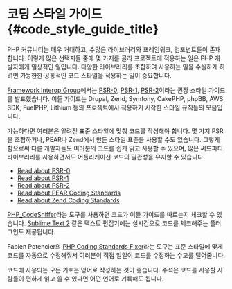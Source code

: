 # 코딩 스타일 가이드  {#code_style_guide_title}

PHP 커뮤니티는 매우 거대하고, 수많은 라이브러리와 프레임워크, 컴포넌트들이 존재합니다. 
이렇게 많은 선택지들 중에 몇 가지를 골라 프로젝트에 적용하는 일은 PHP 개발자에게 일상적인 일입니다.
다양한 라이브러리를 조합하여 사용하는 일을 수월하게 하려면 가능한한 공통적인 코드 스타일을 적용하는 일이
중요합니다.

[Framework Interop Group][fig]에서는 [PSR-0][psr0], [PSR-1][psr1], [PSR-2][psr2]이라는 권장 스타일 가이드를 발표했습니다.
이들 가이드는 Drupal, Zend, Symfony, CakePHP, phpBB, AWS SDK, FuelPHP, Lithium 등의 프로젝트에서 적용하기 시작한
스타일 규칙들의 모음입니다.

가능하다면 여러분은 알려진 표준 스타일에 맞춰 코드를 작성해야 합니다. 몇 가지 PSR을 조합하거나, 
PEAR나 Zend에서 만든 스타일 표준을 사용할 수도 있습니다. 그렇게 함으로써 다른 개발자들도 여러분의 코드를
쉽게 읽고 사용할 수 있으며, 많은 써드파티 라이브러리를 사용하면서도 어플리케이션 코드의 일관성을
유지할 수 있습니다.

* [Read about PSR-0][psr0]
* [Read about PSR-1][psr1]
* [Read about PSR-2][psr2]
* [Read about PEAR Coding Standards][pear-cs]
* [Read about Zend Coding Standards][zend-cs]

[PHP_CodeSniffer][phpcs]라는 도구를 사용하면 코드가 이들 가이드를 따르는지 체크할 수 있습니다.
[Sublime Text 2][st-cs] 같은 텍스트 편집기에는 실시간으로 코드를 체크해주는 플러그인도 제공됩니다.

Fabien Potencier의 [PHP Coding Standards Fixer][phpcsfixer]라는 도구는 
표준 스타일에 맞게 코드를 자동으로 수정해줘서 여러분이 직접 일일이 코드를 수정하는 수고를 덜어줍니다.

코드에 사용되는 모든 기호는 영어로 작성하는 것이 좋습니다. 주석은 코드를 사용할 사람들이 편하게 
읽고 쓸 수 있다면 어떤 언어로 기록해도 됩니다.

[fig]: http://www.php-fig.org/
[psr0]: https://github.com/php-fig/fig-standards/blob/master/accepted/PSR-0.md
[psr1]: https://github.com/php-fig/fig-standards/blob/master/accepted/PSR-1-basic-coding-standard.md
[psr2]: https://github.com/php-fig/fig-standards/blob/master/accepted/PSR-2-coding-style-guide.md
[psr3]: https://github.com/php-fig/fig-standards/blob/master/accepted/PSR-3-logger-interface.md
[pear-cs]: http://pear.php.net/manual/en/standards.php
[zend-cs]: http://framework.zend.com/wiki/display/ZFDEV2/Coding+Standards
[phpcs]: http://pear.php.net/package/PHP_CodeSniffer/
[st-cs]: https://github.com/benmatselby/sublime-phpcs
[phpcsfixer]: http://cs.sensiolabs.org/
